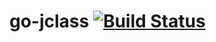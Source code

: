 go-jclass [![Build Status](https://travis-ci.org/kamichidu/go-jclass.svg?branch=master)](https://travis-ci.org/kamichidu/go-jclass)
========================================================================================================================

